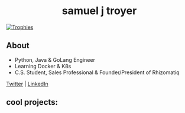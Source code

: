 # <div style="text-align: center;"> samuel j troyer </div>

[![Trophies](https://github-profile-trophy.vercel.app/?username=samjtro&theme=oldie)](https://github.com/ryo-ma/github-profile-trophy)

## About

- Python, Java & GoLang Engineer
- Learning Docker & K8s
- C.S. Student, Sales Professional & Founder/President of Rhizomatiq

[Twitter](https://twitter.com/samjtro) | [LinkedIn](https://www.linkedin.com/in/samtroyer/)

## cool projects:

